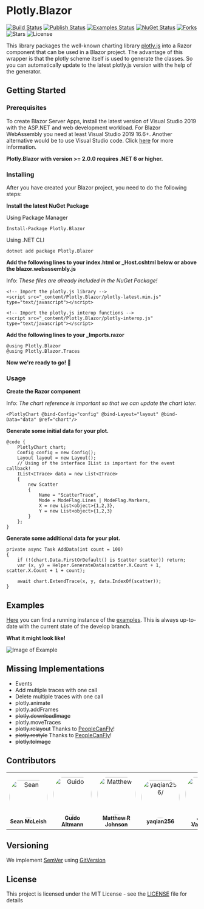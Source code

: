 # Plotly.Blazor

[![Build Status](https://img.shields.io/github/workflow/status/LayTec-AG/Plotly.Blazor/Build?label=build)](https://www.nuget.org/packages/Plotly.Blazor/)
[![Publish Status](https://img.shields.io/github/workflow/status/LayTec-AG/Plotly.Blazor/Publish?label=publish)](https://www.nuget.org/packages/Plotly.Blazor/)
[![Examples Status](https://img.shields.io/github/workflow/status/LayTec-AG/Plotly.Blazor/Deploy%20Examples?label=examples)](https://delightful-pebble-00ab3ee10.1.azurestaticapps.net/)
[![NuGet Status](https://img.shields.io/nuget/v/Plotly.Blazor)](https://www.nuget.org/packages/Plotly.Blazor/) 
[![Forks](https://img.shields.io/github/forks/LayTec-AG/Plotly.Blazor)](https://github.com/LayTec-AG/Plotly.Blazor/network/members)
![Stars](https://img.shields.io/github/stars/LayTec-AG/Plotly.Blazor)
![License](https://img.shields.io/github/license/LayTec-AG/Plotly.Blazor)

This library packages the well-known charting library [plotly.js](https://github.com/plotly/plotly.js) into a Razor component that can be used in a Blazor project.
The advantage of this wrapper is that the plotly scheme itself is used to generate the classes. So you can automatically update to the latest plotly.js version with the help of the generator.

## Getting Started

### Prerequisites

To create Blazor Server Apps, install the latest version of Visual Studio 2019 with the ASP.NET and web development workload.
For Blazor WebAssembly you need at least Visual Studio 2019 16.6+.
Another alternative would be to use Visual Studio code. Click [here](https://docs.microsoft.com/en-us/aspnet/core/blazor/get-started?view=aspnetcore-3.1&tabs=visual-studio-code) for more information.

**Plotly.Blazor with version >= 2.0.0 requires .NET 6 or higher.**


### Installing

After you have created your Blazor project, you need to do the following steps:


**Install the latest NuGet Package**

Using Package Manager
```
Install-Package Plotly.Blazor
```

Using .NET CLI
```
dotnet add package Plotly.Blazor
```


**Add the following lines to your index.html or _Host.cshtml below or above the blazor.webassembly.js**

Info: *These files are already included in the NuGet Package!*

```
<!-- Import the plotly.js library -->
<script src="_content/Plotly.Blazor/plotly-latest.min.js" type="text/javascript"></script>

<!-- Import the plotly.js interop functions -->
<script src="_content/Plotly.Blazor/plotly-interop.js" type="text/javascript"></script>
```

**Add the following lines to your _Imports.razor**

```
@using Plotly.Blazor
@using Plotly.Blazor.Traces
```

**Now we're ready to go! :tada:**

### Usage

**Create the Razor component**

Info: *The chart reference is important so that we can update the chart later.*

```
<PlotlyChart @bind-Config="config" @bind-Layout="layout" @bind-Data="data" @ref="chart"/>
```

**Generate some initial data for your plot.**

```
@code {
    PlotlyChart chart;
    Config config = new Config();
    Layout layout = new Layout();
    // Using of the interface IList is important for the event callback!
    IList<ITrace> data = new List<ITrace>
    {
        new Scatter
        {
            Name = "ScatterTrace",
            Mode = ModeFlag.Lines | ModeFlag.Markers,
            X = new List<object>{1,2,3},
            Y = new List<object>{1,2,3}
        }
    };
}
```

**Generate some additional data for your plot.**

```
private async Task AddData(int count = 100)
{
    if (!(chart.Data.FirstOrDefault() is Scatter scatter)) return;
    var (x, y) = Helper.GenerateData(scatter.X.Count + 1, scatter.X.Count + 1 + count);

    await chart.ExtendTrace(x, y, data.IndexOf(scatter));
}
```

## Examples

[Here](https://delightful-pebble-00ab3ee10.1.azurestaticapps.net/) you can find a running instance of the [examples](Plotly.Blazor.Examples/). This is always up-to-date with the current state of the develop branch.

**What it might look like!**

![Image of Example](https://i.imgur.com/WU4tdSA.png)

## Missing Implementations
- Events
- Add multiple traces with one call
- Delete multiple traces with one call
- plotly.animate
- plotly.addFrames
- <s>plotly.downloadImage</s>
- plotly.moveTraces
- <s>plotly.relayout</s> Thanks to [PeopleCanFly](https://github.com/Peop1eCanF1y)!
- <s>plotly.restyle</s> Thanks to [PeopleCanFly](https://github.com/Peop1eCanF1y)!
- <s>plotly.toImage</s>

## Contributors

<table>
<tr>
    <td align="center" style="word-wrap: break-word; width: 150.0; height: 150.0">
        <a href=https://github.com/sean-mcl>
            <img src=https://avatars.githubusercontent.com/u/64470948?v=4 width="100;"  style="border-radius:50%;align-items:center;justify-content:center;overflow:hidden;padding-top:10px" alt=Sean McLeish/>
            <br />
            <sub style="font-size:14px"><b>Sean McLeish</b></sub>
        </a>
    </td>
    <td align="center" style="word-wrap: break-word; width: 150.0; height: 150.0">
        <a href=https://github.com/guido-altmann>
            <img src=https://avatars.githubusercontent.com/u/61827902?v=4 width="100;"  style="border-radius:50%;align-items:center;justify-content:center;overflow:hidden;padding-top:10px" alt=Guido Altmann/>
            <br />
            <sub style="font-size:14px"><b>Guido Altmann</b></sub>
        </a>
    </td>
    <td align="center" style="word-wrap: break-word; width: 150.0; height: 150.0">
        <a href=https://github.com/centreboard>
            <img src=https://avatars.githubusercontent.com/u/10487726?v=4 width="100;"  style="border-radius:50%;align-items:center;justify-content:center;overflow:hidden;padding-top:10px" alt=Matthew R Johnson/>
            <br />
            <sub style="font-size:14px"><b>Matthew R Johnson</b></sub>
        </a>
    </td>
    <td align="center" style="word-wrap: break-word; width: 150.0; height: 150.0">
        <a href=https://github.com/yaqian256>
            <img src=https://avatars.githubusercontent.com/u/83148975?v=4 width="100;"  style="border-radius:50%;align-items:center;justify-content:center;overflow:hidden;padding-top:10px" alt=yaqian256/>
            <br />
            <sub style="font-size:14px"><b>yaqian256</b></sub>
        </a>
    </td>
    <td align="center" style="word-wrap: break-word; width: 150.0; height: 150.0">
        <a href=https://github.com/jvaque>
            <img src=https://avatars.githubusercontent.com/u/32816191?v=4 width="100;"  style="border-radius:50%;align-items:center;justify-content:center;overflow:hidden;padding-top:10px" alt=Jesus Vaquerizo/>
            <br />
            <sub style="font-size:14px"><b>Jesus Vaquerizo</b></sub>
        </a>
    </td>
    <td align="center" style="word-wrap: break-word; width: 150.0; height: 150.0">
        <a href=https://github.com/parnold75>
            <img src=https://avatars.githubusercontent.com/u/11851030?v=4 width="100;"  style="border-radius:50%;align-items:center;justify-content:center;overflow:hidden;padding-top:10px" alt=parnold75/>
            <br />
            <sub style="font-size:14px"><b>parnold75</b></sub>
        </a>
    </td>
</tr>
</table>



## Versioning

We implement [SemVer](http://semver.org/) using [GitVersion](https://github.com/GitTools/GitVersion/)

## License

This project is licensed under the MIT License - see the [LICENSE](LICENSE) file for details
